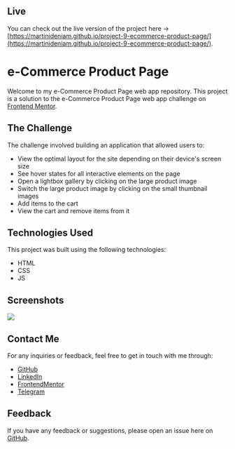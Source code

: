 ## Live

You can check out the live version of the project here -> [https://martinideniam.github.io/project-9-ecommerce-product-page/](https://martinideniam.github.io/project-9-ecommerce-product-page/).

# e-Commerce Product Page

Welcome to my e-Commerce Product Page web app repository. This project is a solution to the e-Commerce Product Page web app challenge on [Frontend Mentor](https://www.frontendmentor.io).

## The Challenge

The challenge involved building an application that allowed users to:

- View the optimal layout for the site depending on their device's screen size
- See hover states for all interactive elements on the page
- Open a lightbox gallery by clicking on the large product image
- Switch the large product image by clicking on the small thumbnail images
- Add items to the cart
- View the cart and remove items from it

## Technologies Used

This project was built using the following technologies:

- HTML
- CSS
- JS

## Screenshots

![](./images/desktop.png)

## Contact Me

For any inquiries or feedback, feel free to get in touch with me through:

- [GitHub](https://github.com/vladislav-gorovenko)
- [LinkedIn](https://www.linkedin.com/in/vladislav-gorovenko-web/)
- [FrontendMentor](https://www.frontendmentor.io/profile/martinideniam/)
- [Telegram](https://t.me/vlad_webdev_iam)

## Feedback

If you have any feedback or suggestions, please open an issue here on [GitHub](https://github.com/vladislav-gorovenko/challenge-6-ecommerce-product-page/issues).

